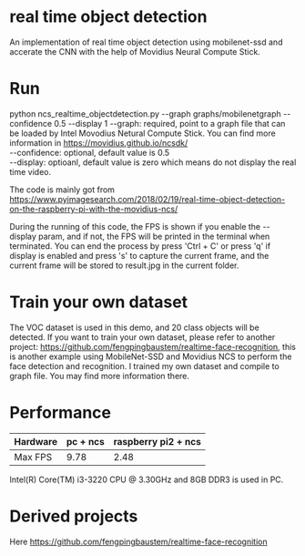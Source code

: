 real time object detection
=================================================================================
An implementation of real time object detection using mobilenet-ssd and accerate the CNN with the help of Movidius Neural Compute Stick.

# Run
python ncs_realtime_objectdetection.py --graph graphs/mobilenetgraph --confidence 0.5 --display 1
--graph: required, point to a graph file that can be loaded by Intel Movodius Netural Compute Stick. You can find more information in 
https://movidius.github.io/ncsdk/  
--confidence: optional, default value is 0.5  
--display: optioanl, default value is zero which means do not display the real time video.  

The code is mainly got from https://www.pyimagesearch.com/2018/02/19/real-time-object-detection-on-the-raspberry-pi-with-the-movidius-ncs/

During the running of this code, the FPS is shown if you enable the --display param, and if not, the FPS will be printed in the terminal when terminated.
You can end the process by press 'Ctrl + C' or press 'q' if display is enabled and press 's' to capture the current frame, and the current
frame will be stored to result.jpg in the current folder.

# Train your own dataset
The VOC dataset is used in this demo, and 20 class objects will be detected. If you want to train your own dataset, please refer to another project:
https://github.com/fengpingbaustem/realtime-face-recognition, this is another example using MobileNet-SSD and Movidius NCS to perform the face detection 
and recognition. I trained my own dataset and compile to graph file. You may find more information there.

# Performance
| Hardware   | pc + ncs  | raspberry pi2 + ncs  |
| ---------- | -----------|  -----------|
| Max FPS    | 9.78  | 2.48  |

Intel(R) Core(TM) i3-3220 CPU @ 3.30GHz and 8GB DDR3 is used in PC.

# Derived projects
Here https://github.com/fengpingbaustem/realtime-face-recognition 


